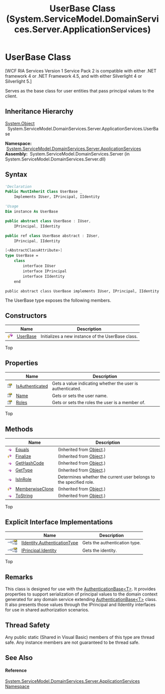 ﻿---
title: UserBase Class (System.ServiceModel.DomainServices.Server.ApplicationServices)
TOCTitle: UserBase Class
ms:assetid: T:System.ServiceModel.DomainServices.Server.ApplicationServices.UserBase
ms:mtpsurl: https://msdn.microsoft.com/en-us/library/system.servicemodel.domainservices.server.applicationservices.userbase(v=VS.91)
ms:contentKeyID: 28755341
ms.date: 01/27/2012
mtps_version: v=VS.91
f1_keywords:
- System.ServiceModel.DomainServices.Server.ApplicationServices.UserBase
dev_langs:
- CSharp
- JScript
- VB
- FSharp
- c++
api_location:
- System.ServiceModel.DomainServices.Server.dll
api_name:
- System.ServiceModel.DomainServices.Server.ApplicationServices.UserBase
api_type:
- Managed
topic_type:
- apiref
- kbSyntax
product_family_name: VS
ROBOTS: INDEX,FOLLOW
---

# UserBase Class

\[WCF RIA Services Version 1 Service Pack 2 is compatible with either .NET framework 4 or .NET Framework 4.5, and with either Silverlight 4 or Silverlight 5.\]

Serves as the base class for user entities that pass principal values to the client.

## Inheritance Hierarchy

[System.Object](https://msdn.microsoft.com/en-us/library/e5kfa45b)  
  System.ServiceModel.DomainServices.Server.ApplicationServices.UserBase  

**Namespace:**  [System.ServiceModel.DomainServices.Server.ApplicationServices](ff422719\(v=vs.91\).md)  
**Assembly:**  System.ServiceModel.DomainServices.Server (in System.ServiceModel.DomainServices.Server.dll)

## Syntax

``` vb
'Declaration
Public MustInherit Class UserBase _
    Implements IUser, IPrincipal, IIdentity
```

``` vb
'Usage
Dim instance As UserBase
```

``` csharp
public abstract class UserBase : IUser, 
    IPrincipal, IIdentity
```

``` c++
public ref class UserBase abstract : IUser, 
    IPrincipal, IIdentity
```

``` fsharp
[<AbstractClassAttribute>]
type UserBase =  
    class
        interface IUser
        interface IPrincipal
        interface IIdentity
    end
```

``` jscript
public abstract class UserBase implements IUser, IPrincipal, IIdentity
```

The UserBase type exposes the following members.

## Constructors

<table>
<thead>
<tr class="header">
<th> </th>
<th>Name</th>
<th>Description</th>
</tr>
</thead>
<tbody>
<tr class="odd">
<td><img src="images\Ff422600.protmethod(en-us,VS.91).gif" title="Protected method" alt="Protected method" /></td>
<td><a href="ff422101(v=vs.91).md">UserBase</a></td>
<td>Initializes a new instance of the UserBase class.</td>
</tr>
</tbody>
</table>

Top

## Properties

<table>
<thead>
<tr class="header">
<th> </th>
<th>Name</th>
<th>Description</th>
</tr>
</thead>
<tbody>
<tr class="odd">
<td><img src="images\Ff422600.pubproperty(en-us,VS.91).gif" title="Public property" alt="Public property" /></td>
<td><a href="ff422797(v=vs.91).md">IsAuthenticated</a></td>
<td>Gets a value indicating whether the user is authenticated.</td>
</tr>
<tr class="even">
<td><img src="images\Ff422600.pubproperty(en-us,VS.91).gif" title="Public property" alt="Public property" /></td>
<td><a href="ff423372(v=vs.91).md">Name</a></td>
<td>Gets or sets the user name.</td>
</tr>
<tr class="odd">
<td><img src="images\Ff422600.pubproperty(en-us,VS.91).gif" title="Public property" alt="Public property" /></td>
<td><a href="ff422103(v=vs.91).md">Roles</a></td>
<td>Gets or sets the roles the user is a member of.</td>
</tr>
</tbody>
</table>

Top

## Methods

<table>
<thead>
<tr class="header">
<th> </th>
<th>Name</th>
<th>Description</th>
</tr>
</thead>
<tbody>
<tr class="odd">
<td><img src="images\Ff423329.pubmethod(en-us,VS.91).gif" title="Public method" alt="Public method" /></td>
<td><a href="https://docs.microsoft.com/en-us/dotnet/api/system.object.equals?redirectedfrom=MSDN#System_Object_Equals_System_Object_">Equals</a></td>
<td>(Inherited from <a href="https://msdn.microsoft.com/en-us/library/e5kfa45b">Object</a>.)</td>
</tr>
<tr class="even">
<td><img src="images\Ff422600.protmethod(en-us,VS.91).gif" title="Protected method" alt="Protected method" /></td>
<td><a href="https://msdn.microsoft.com/en-us/library/4k87zsw7">Finalize</a></td>
<td>(Inherited from <a href="https://msdn.microsoft.com/en-us/library/e5kfa45b">Object</a>.)</td>
</tr>
<tr class="odd">
<td><img src="images\Ff423329.pubmethod(en-us,VS.91).gif" title="Public method" alt="Public method" /></td>
<td><a href="https://msdn.microsoft.com/en-us/library/zdee4b3y">GetHashCode</a></td>
<td>(Inherited from <a href="https://msdn.microsoft.com/en-us/library/e5kfa45b">Object</a>.)</td>
</tr>
<tr class="even">
<td><img src="images\Ff423329.pubmethod(en-us,VS.91).gif" title="Public method" alt="Public method" /></td>
<td><a href="https://msdn.microsoft.com/en-us/library/dfwy45w9">GetType</a></td>
<td>(Inherited from <a href="https://msdn.microsoft.com/en-us/library/e5kfa45b">Object</a>.)</td>
</tr>
<tr class="odd">
<td><img src="images\Ff423329.pubmethod(en-us,VS.91).gif" title="Public method" alt="Public method" /></td>
<td><a href="ff423359(v=vs.91).md">IsInRole</a></td>
<td>Determines whether the current user belongs to the specified role.</td>
</tr>
<tr class="even">
<td><img src="images\Ff422600.protmethod(en-us,VS.91).gif" title="Protected method" alt="Protected method" /></td>
<td><a href="https://msdn.microsoft.com/en-us/library/57ctke0a">MemberwiseClone</a></td>
<td>(Inherited from <a href="https://msdn.microsoft.com/en-us/library/e5kfa45b">Object</a>.)</td>
</tr>
<tr class="odd">
<td><img src="images\Ff423329.pubmethod(en-us,VS.91).gif" title="Public method" alt="Public method" /></td>
<td><a href="https://msdn.microsoft.com/en-us/library/7bxwbwt2">ToString</a></td>
<td>(Inherited from <a href="https://msdn.microsoft.com/en-us/library/e5kfa45b">Object</a>.)</td>
</tr>
</tbody>
</table>

Top

## Explicit Interface Implementations

<table>
<thead>
<tr class="header">
<th> </th>
<th>Name</th>
<th>Description</th>
</tr>
</thead>
<tbody>
<tr class="odd">
<td><img src="images\Ff422600.pubinterface(en-us,VS.91).gif" title="Explicit interface implemetation" alt="Explicit interface implemetation" /><img src="images\Gg277298.privproperty(en-us,VS.91).gif" title="Private property" alt="Private property" /></td>
<td><a href="ff422751(v=vs.91).md">IIdentity.AuthenticationType</a></td>
<td>Gets the authentication type.</td>
</tr>
<tr class="even">
<td><img src="images\Ff422600.pubinterface(en-us,VS.91).gif" title="Explicit interface implemetation" alt="Explicit interface implemetation" /><img src="images\Gg277298.privproperty(en-us,VS.91).gif" title="Private property" alt="Private property" /></td>
<td><a href="ff422611(v=vs.91).md">IPrincipal.Identity</a></td>
<td>Gets the identity.</td>
</tr>
</tbody>
</table>

Top

## Remarks

This class is designed for use with the [AuthenticationBase\<T\>](ff422449\(v=vs.91\).md). It provides properties to support serialization of principal values to the domain context generated for any domain service extending [AuthenticationBase\<T\>](ff422449\(v=vs.91\).md) class. It also presents those values through the IPrincipal and IIdentity interfaces for use in shared authorization scenarios.

## Thread Safety

Any public static (Shared in Visual Basic) members of this type are thread safe. Any instance members are not guaranteed to be thread safe.

## See Also

#### Reference

[System.ServiceModel.DomainServices.Server.ApplicationServices Namespace](ff422719\(v=vs.91\).md)


